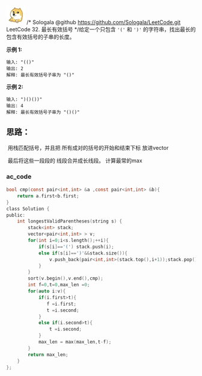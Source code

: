 ![](https://github.com/Sologala/SomeThings/blob/master/face.jpg?raw=true)
/*
    Sologala   @github    https://github.com/Sologala/LeetCode.git
    LeetCode   32. 最长有效括号
*/给定一个只包含 `'('` 和 `')'` 的字符串，找出最长的包含有效括号的子串的长度。

**示例 1:**

```
输入: "(()"
输出: 2
解释: 最长有效括号子串为 "()"
```

**示例 2:**

```
输入: ")()())"
输出: 4
解释: 最长有效括号子串为 "()()"
```



## **思路：**

​	用栈匹配括号，并且把 所有成对的括号的开始和结束下标 放进vector 

​	最后将这些一段段的 线段合并成长线段。 计算最常的max 

### **ac_code**
```c
bool cmp(const pair<int,int> &a ,const pair<int,int> &b){
    return a.first<b.first;
}
class Solution {
public:
    int longestValidParentheses(string s) {
        stack<int> stack;
        vector<pair<int,int> > v;
        for(int i=0;i<s.length();++i){
            if(s[i]=='(') stack.push(i);
            else if(s[i]==')'&&stack.size()){
                v.push_back(pair<int,int>(stack.top(),i+1));stack.pop();
            }
        }
        sort(v.begin(),v.end(),cmp);
        int f=0,t=0,max_len =0;
        for(auto i:v){
            if(i.first>t){
               f =i.first;
               t =i.second;
            }
            else if(i.second>t){
                t =i.second;
            }
            max_len = max(max_len,t-f);
        }
        return max_len;
    }
};
```